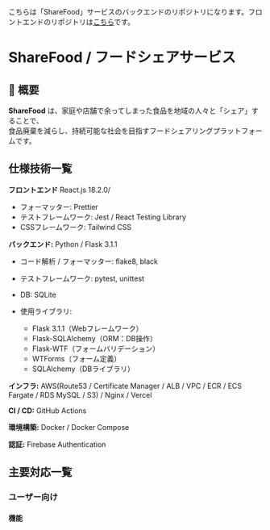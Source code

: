 こちらは「ShareFood」サービスのバックエンドのリポジトリになります。フロントエンドのリポジトリは[こちら](https://github.com/merary155/sharefood-frontend)です。

# ShareFood / フードシェアサービス

## 📌 概要
**ShareFood** は、家庭や店舗で余ってしまった食品を地域の人々と「シェア」することで、  
食品廃棄を減らし、持続可能な社会を目指すフードシェアリングプラットフォームです。

## 仕様技術一覧
**フロントエンド** React.js 18.2.0/
- フォーマッター: Prettier
- テストフレームワーク: Jest / React Testing Library
- CSSフレームワーク: Tailwind CSS

**バックエンド:** Python / Flask 3.1.1  
- コード解析 / フォーマッター: flake8, black  
- テストフレームワーク: pytest, unittest  
- DB: SQLite  

- 使用ライブラリ: 
  - Flask 3.1.1（Webフレームワーク）  
  - Flask-SQLAlchemy（ORM：DB操作）  
  - Flask-WTF（フォームバリデーション）  
  - WTForms（フォーム定義）  
  - SQLAlchemy（DBライブラリ）

**インフラ:** AWS(Route53 / Certificate Manager / ALB / VPC / ECR / ECS Fargate / RDS MySQL / S3) / Nginx / Vercel

**CI / CD:** GitHub Actions

**環境構築:** Docker / Docker Compose

**認証:** Firebase Authentication

## 主要対応一覧

### ユーザー向け

#### 機能
